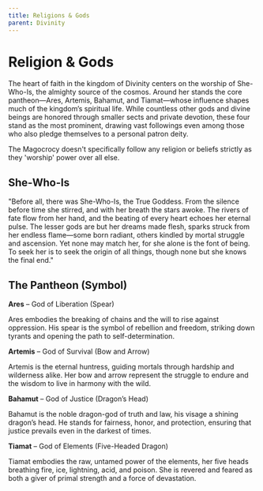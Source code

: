 ```yaml
---
title: Religions & Gods
parent: Divinity
---
```


# Religion & Gods

The heart of faith in the kingdom of Divinity centers on the worship of She-Who-Is, the almighty source of the cosmos. Around her stands the core pantheon—Ares, Artemis, Bahamut, and Tiamat—whose influence shapes much of the kingdom’s spiritual life. While countless other gods and divine beings are honored through smaller sects and private devotion, these four stand as the most prominent, drawing vast followings even among those who also pledge themselves to a personal patron deity.

The Magocrocy doesn't specifically follow any religion or beliefs strictly as they 'worship' power over all else.

## She-Who-Is

"Before all, there was She-Who-Is, the True Goddess. From the silence before time she stirred, and with her breath the stars awoke. The rivers of fate flow from her hand, and the beating of every heart echoes her eternal pulse. The lesser gods are but her dreams made flesh, sparks struck from her endless flame—some born radiant, others kindled by mortal struggle and ascension. Yet none may match her, for she alone is the font of being. To seek her is to seek the origin of all things, though none but she knows the final end."

## The Pantheon (Symbol)

**Ares** – God of Liberation (Spear)

Ares embodies the breaking of chains and the will to rise against oppression. His spear is the symbol of rebellion and freedom, striking down tyrants and opening the path to self-determination.

**Artemis** – God of Survival (Bow and Arrow)

Artemis is the eternal huntress, guiding mortals through hardship and wilderness alike. Her bow and arrow represent the struggle to endure and the wisdom to live in harmony with the wild.

**Bahamut** – God of Justice (Dragon’s Head)

Bahamut is the noble dragon-god of truth and law, his visage a shining dragon’s head. He stands for fairness, honor, and protection, ensuring that justice prevails even in the darkest of times.

**Tiamat** – God of Elements (Five-Headed Dragon)

Tiamat embodies the raw, untamed power of the elements, her five heads breathing fire, ice, lightning, acid, and poison. She is revered and feared as both a giver of primal strength and a force of devastation.

